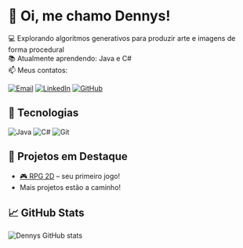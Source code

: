 # 👋 Oi, me chamo Dennys!

💻 Explorando algoritmos generativos para produzir arte e imagens de forma procedural<br>
📚 Atualmente aprendendo: Java e C#<br>
📫 Meus contatos:

[![Email](https://img.shields.io/badge/Email-D14836?style=for-the-badge&logo=gmail&logoColor=white)](mailto:seuemail@gmail.com)
[![LinkedIn](https://img.shields.io/badge/LinkedIn-0077B5?style=for-the-badge&logo=linkedin&logoColor=white)](https://linkedin.com/in/seuusuario)
[![GitHub](https://img.shields.io/badge/GitHub-000?style=for-the-badge&logo=github&logoColor=white)](https://github.com/seuusuario)

## 🚀 Tecnologias
![Java](https://img.shields.io/badge/Java-ED8B00?style=for-the-badge&logo=java&logoColor=white)
![C#](https://img.shields.io/badge/C%23-239120?style=for-the-badge&logo=c-sharp&logoColor=white)
![Git](https://img.shields.io/badge/Git-F05032?style=for-the-badge&logo=git&logoColor=white)

## 🧠 Projetos em Destaque
- [🎮 RPG 2D](https://github.com/Lightingttt/--) – seu primeiro jogo!
- Mais projetos estão a caminho!

## 📈 GitHub Stats
![Dennys GitHub stats](https://github-readme-stats.vercel.app/api?username=Lightingttt&show_icons=true&theme=radical)
